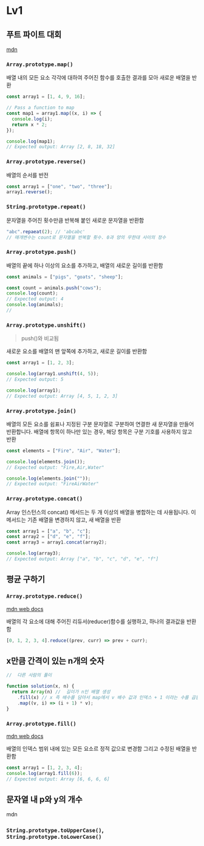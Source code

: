 # Lv1

## 푸트 파이트 대회

[mdn](https://developer.mozilla.org/ko/)

### `Array.prototype.map()`

배열 내의 모든 요소 각각에 대하여 주어진 함수를 호출한 결과를 모아 새로운 배열을 반환

```js
const array1 = [1, 4, 9, 16];

// Pass a function to map
const map1 = array1.map((x, i) => {
  console.log(i);
  return x * 2;
});

console.log(map1);
// Expected output: Array [2, 8, 18, 32]
```

### `Array.prototype.reverse()`

배열의 순서를 반전

```js
const array1 = ["one", "two", "three"];
array1.reverse();
```

### `String.prototype.repeat()`

문자열을 주어진 횟수만큼 반복해 붙인 새로운 문자열을 반환함

```js
"abc".repaeat(2); // 'abcabc'
// 매개변수는 count로 문자열을 반복할 횟수. 0과 양의 무한대 사이의 정수
```

### `Array.prototype.push()`

배열의 끝에 하나 이상의 요소를 추가하고, 배열의 새로운 길이를 반환함

```js
const animals = ["pigs", "goats", "sheep"];

const count = animals.push("cows");
console.log(count);
// Expected output: 4
console.log(animals);
//
```

### `Array.prototype.unshift()`

> push()와 비교됨

새로운 요소를 배열의 맨 앞쪽에 추가하고, 새로운 길이를 반환함

```js
const array1 = [1, 2, 3];

console.log(array1.unshift(4, 5));
// Expected output: 5

console.log(array1);
// Expected output: Array [4, 5, 1, 2, 3]
```

### `Array.prototype.join()`

배열의 모든 요소를 쉼표나 지정된 구분 문자열로 구분하여 연결한 새 문자열을 만들어 반환합니다. 배열에 항목이 하나만 있는 경우, 해당 항목은 구분 기호를 사용하지 않고 반환

```js
const elements = ["Fire", "Air", "Water"];

console.log(elements.join());
// Expected output: "Fire,Air,Water"

console.log(elements.join(""));
// Expected output: "FireAirWater"
```

### `Array.prototype.concat()`

Array 인스턴스의 concat() 메서드는 두 개 이상의 배열을 병합하는 데 사용됩니다. 이 메서드는 기존 배열을 변경하지 않고, 새 배열을 반환

```js
const array1 = ["a", "b", "c"];
const array2 = ["d", "e", "f"];
const array3 = array1.concat(array2);

console.log(array3);
// Expected output: Array ["a", "b", "c", "d", "e", "f"]
```

## 평균 구하기

### `Array.prototype.reduce()`

[mdn web docs]("https://developer.mozilla.org/ko/docs/Web/JavaScript/Reference/Global_Objects/Array/reduce")

배열의 각 요소에 대해 주어진 리듀서(reducer)함수를 실행하고, 하나의 결과값을 반환함

```js
[0, 1, 2, 3, 4].reduce((prev, curr) => prev + curr);
```

## x만큼 간격이 있는 n개의 숫자

```js
//  다른 사람의 풀이

function solution(x, n) {
  return Array(n) //  길이가 n인 배열 생성
    .fill(x) // x 즉 배수를 담아서 map에서 v 배수 값과 인덱스 + 1 이라는 수를 곱함 편리하게!
    .map((v, i) => (i + 1) * v);
}
```

### `Array.prototype.fill()`

[mdn web docs]("https://developer.mozilla.org/ko/docs/Web/JavaScript/Reference/Global_Objects/Array/fill")

배열의 인덱스 범위 내에 있는 모든 요소르 정적 값으로 변경함
그리고 수정된 배열을 반환함

```js
const array1 = [1, 2, 3, 4];
console.log(array1.fill(6));
// Expected output: Array [6, 6, 6, 6]
```

## 문자열 내 p와 y의 개수

mdn

### `String.prototype.toUpperCase()`, `String.prototype.toLowerCase()`
